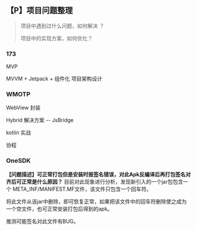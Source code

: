 ## 【P】项目问题整理

> 项目中遇到过什么问题，如何解决 ？
>
> 项目中的实现方案，如何优化？
>
> 



### 173

MVP

MVVM + Jetpack + 组件化 项目架构设计







### WMOTP



WebView 封装





Hybrid 解决方案 -- JsBridge







kotlin 实战

协程













### OneSDK

**【问题描述】可正常打包但是安装时报签名错误，对此Apk反编译后再打包签名对齐后可正常是什么原因？**
目前对此现象进行分析，发现新引入的一个jar包包含一个 META_INF/MANIFEST.MF文件，该文件只包含一个回车符。

将此文件从该jar中删除，即可恢复正常，如果把该文件中的回车符删除使之成为一个空文件，也可正常安装打包后得到的apk。

推测可能签名对此文件有BUG。





















